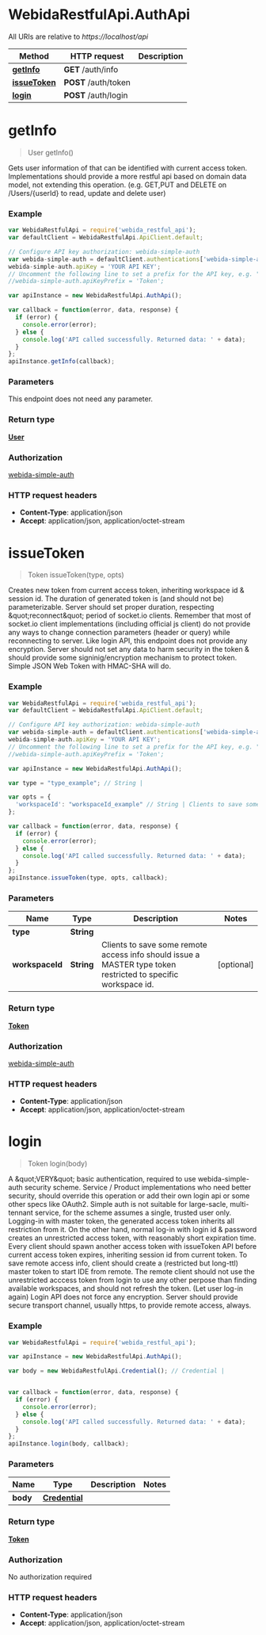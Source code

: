 # WebidaRestfulApi.AuthApi

All URIs are relative to *https://localhost/api*

Method | HTTP request | Description
------------- | ------------- | -------------
[**getInfo**](AuthApi.md#getInfo) | **GET** /auth/info | 
[**issueToken**](AuthApi.md#issueToken) | **POST** /auth/token | 
[**login**](AuthApi.md#login) | **POST** /auth/login | 


<a name="getInfo"></a>
# **getInfo**
> User getInfo()



Gets user information of that can be identified with current access token. Implementations should provide a more restful api based on domain data model, not extending this operation. (e.g. GET,PUT and DELETE on /Users/{userId} to read, update and delete user) 

### Example
```javascript
var WebidaRestfulApi = require('webida_restful_api');
var defaultClient = WebidaRestfulApi.ApiClient.default;

// Configure API key authorization: webida-simple-auth
var webida-simple-auth = defaultClient.authentications['webida-simple-auth'];
webida-simple-auth.apiKey = 'YOUR API KEY';
// Uncomment the following line to set a prefix for the API key, e.g. "Token" (defaults to null)
//webida-simple-auth.apiKeyPrefix = 'Token';

var apiInstance = new WebidaRestfulApi.AuthApi();

var callback = function(error, data, response) {
  if (error) {
    console.error(error);
  } else {
    console.log('API called successfully. Returned data: ' + data);
  }
};
apiInstance.getInfo(callback);
```

### Parameters
This endpoint does not need any parameter.

### Return type

[**User**](User.md)

### Authorization

[webida-simple-auth](../README.md#webida-simple-auth)

### HTTP request headers

 - **Content-Type**: application/json
 - **Accept**: application/json, application/octet-stream

<a name="issueToken"></a>
# **issueToken**
> Token issueToken(type, opts)



Creates new token from current access token, inheriting workspace id &amp; session id. The duration of generated token is (and should not be) parameterizable. Server should set proper duration, respecting \&quot;reconnect\&quot; period of socket.io clients. Remember that most of socket.io client implementations (including official js client) do not provide any ways to change connection parameters (header or query) while reconnecting to server.  Like login API, this endpoint does not provide any encryption. Server should not set any data to harm security in the token &amp; should provide some signinig/encryption mechanism to protect token. Simple JSON Web Token with HMAC-SHA will do. 

### Example
```javascript
var WebidaRestfulApi = require('webida_restful_api');
var defaultClient = WebidaRestfulApi.ApiClient.default;

// Configure API key authorization: webida-simple-auth
var webida-simple-auth = defaultClient.authentications['webida-simple-auth'];
webida-simple-auth.apiKey = 'YOUR API KEY';
// Uncomment the following line to set a prefix for the API key, e.g. "Token" (defaults to null)
//webida-simple-auth.apiKeyPrefix = 'Token';

var apiInstance = new WebidaRestfulApi.AuthApi();

var type = "type_example"; // String | 

var opts = { 
  'workspaceId': "workspaceId_example" // String | Clients to save some remote access info should issue a MASTER type token restricted to specific workspace id.
};

var callback = function(error, data, response) {
  if (error) {
    console.error(error);
  } else {
    console.log('API called successfully. Returned data: ' + data);
  }
};
apiInstance.issueToken(type, opts, callback);
```

### Parameters

Name | Type | Description  | Notes
------------- | ------------- | ------------- | -------------
 **type** | **String**|  | 
 **workspaceId** | **String**| Clients to save some remote access info should issue a MASTER type token restricted to specific workspace id. | [optional] 

### Return type

[**Token**](Token.md)

### Authorization

[webida-simple-auth](../README.md#webida-simple-auth)

### HTTP request headers

 - **Content-Type**: application/json
 - **Accept**: application/json, application/octet-stream

<a name="login"></a>
# **login**
> Token login(body)



A \&quot;VERY\&quot; basic authentication, required to use webida-simple-auth security scheme.  Service / Product implementations who need better security, should override this operation or add their own login api or some other specs like OAuth2. Simple auth is not suitable for large-sacle, multi-tennant service, for the scheme assumes a single, trusted user only.  Logging-in with master token, the generated access token inherits all restriction from it. On the other hand, normal log-in with login id &amp; password creates an unrestricted access token, with reasonably short expiration time.  Every client should spawn another access token with issueToken API before current access token expires, inheriting session id from current token. To save remote access info, client should create a (restricted but long-ttl) master token to start IDE from remote. The remote client should not use the unrestricted acccess token from login to use any other perpose than finding available workspaces, and should not refresh the token. (Let user log-in again)  Login API does not force any encryption. Server should provide secure transport channel, usually https, to provide remote access, always. 

### Example
```javascript
var WebidaRestfulApi = require('webida_restful_api');

var apiInstance = new WebidaRestfulApi.AuthApi();

var body = new WebidaRestfulApi.Credential(); // Credential | 


var callback = function(error, data, response) {
  if (error) {
    console.error(error);
  } else {
    console.log('API called successfully. Returned data: ' + data);
  }
};
apiInstance.login(body, callback);
```

### Parameters

Name | Type | Description  | Notes
------------- | ------------- | ------------- | -------------
 **body** | [**Credential**](Credential.md)|  | 

### Return type

[**Token**](Token.md)

### Authorization

No authorization required

### HTTP request headers

 - **Content-Type**: application/json
 - **Accept**: application/json, application/octet-stream

